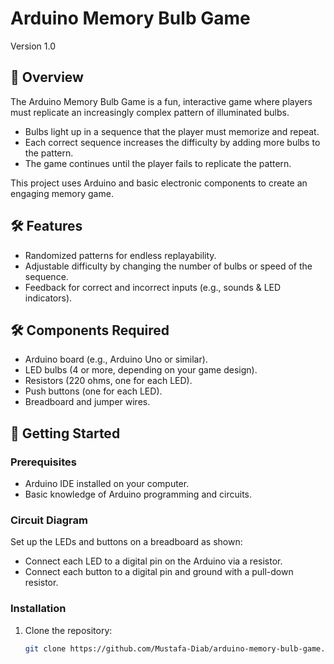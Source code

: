 # Arduino Memory Bulb Game  

Version 1.0

## 📖 Overview  

The Arduino Memory Bulb Game is a fun, interactive game where players must replicate an increasingly complex pattern of illuminated bulbs.  
- Bulbs light up in a sequence that the player must memorize and repeat.  
- Each correct sequence increases the difficulty by adding more bulbs to the pattern.  
- The game continues until the player fails to replicate the pattern.  

This project uses Arduino and basic electronic components to create an engaging memory game.  

## 🛠️ Features  

- Randomized patterns for endless replayability.  
- Adjustable difficulty by changing the number of bulbs or speed of the sequence.  
- Feedback for correct and incorrect inputs (e.g., sounds & LED indicators).  

## 🛠️ Components Required  

- Arduino board (e.g., Arduino Uno or similar).  
- LED bulbs (4 or more, depending on your game design).  
- Resistors (220 ohms, one for each LED).  
- Push buttons (one for each LED).  
- Breadboard and jumper wires.  

## 🚀 Getting Started  

### Prerequisites  

- Arduino IDE installed on your computer.  
- Basic knowledge of Arduino programming and circuits.  

### Circuit Diagram  

Set up the LEDs and buttons on a breadboard as shown:  
- Connect each LED to a digital pin on the Arduino via a resistor.  
- Connect each button to a digital pin and ground with a pull-down resistor.  

### Installation  

1. Clone the repository:  
   ```bash  
   git clone https://github.com/Mustafa-Diab/arduino-memory-bulb-game.git 
